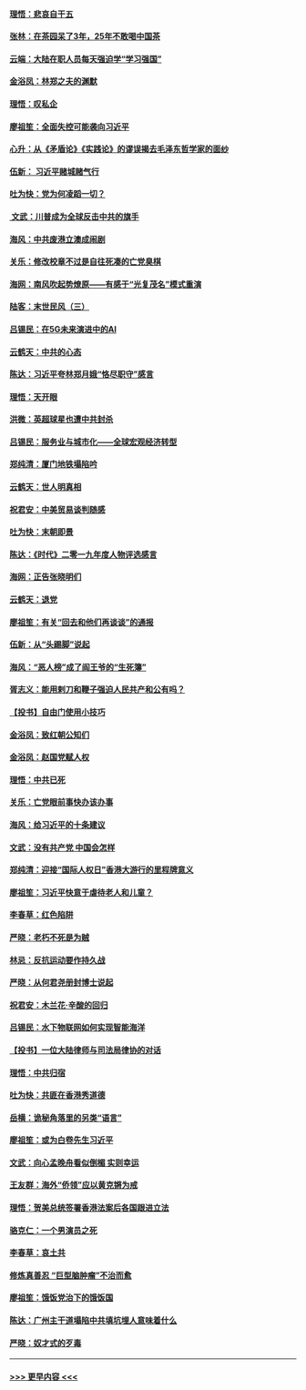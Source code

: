 #### [理悟：悲哀自干五](../pages/nsc993/n11739547.md?t=12231233) 
#### [张林：在茶园呆了3年，25年不敢喝中国茶](../pages/nsc993/n11739240.md?t=12231233) 
#### [云端：大陆在职人员每天强迫学“学习强国”](../pages/nsc993/n11738735.md?t=12231233) 
#### [金浴凤：林郑之夫的渊默](../pages/nsc993/n11737735.md?t=12231233) 
#### [理悟：叹私企](../pages/nsc993/n11737715.md?t=12231233) 
#### [廖祖笙：全面失控可能袭向习近平](../pages/nsc993/n11737704.md?t=12231233) 
#### [心升：从《矛盾论》《实践论》的谬误揭去毛泽东哲学家的面纱](../pages/nsc993/n11736962.md?t=12231233) 
#### [伍新： 习近平赌城赌气行](../pages/nsc993/n11736929.md?t=12231233) 
#### [吐为快：党为何凌蹈一切？](../pages/nsc993/n11736915.md?t=12231233) 
#### [ 文武：川普成为全球反击中共的旗手](../pages/nsc993/n11736882.md?t=12231233) 
#### [海风：中共废港立澳成闹剧](../pages/nsc993/n11735857.md?t=12231233) 
#### [关乐：修改校章不过是自往死凑的亡党臭棋](../pages/nsc993/n11735097.md?t=12231233) 
#### [海网：南风吹起势燎原——有感于“光复茂名”模式重演](../pages/nsc993/n11732308.md?t=12231233) 
#### [陆客：末世民风（三）](../pages/nsc993/n11732211.md?t=12231233) 
#### [吕锡民：在5G未来演进中的AI](../pages/nsc993/n11730010.md?t=12231233) 
#### [云鹤天：中共的心态](../pages/nsc993/n11729906.md?t=12231233) 
#### [陈达：习近平夸林郑月娥“恪尽职守”感言](../pages/nsc993/n11729881.md?t=12231233) 
#### [理悟：天开眼](../pages/nsc993/n11729699.md?t=12231233) 
#### [洪微：英超球星也遭中共封杀](../pages/nsc993/n11727243.md?t=12231233) 
#### [吕锡民：服务业与城市化——全球宏观经济转型](../pages/nsc993/n11725845.md?t=12231233) 
#### [郑纯清：厦门地铁塌陷吟](../pages/nsc993/n11725813.md?t=12231233) 
#### [云鹤天：世人明真相](../pages/nsc993/n11725621.md?t=12231233) 
#### [祝君安：中美贸易谈判随感](../pages/nsc993/n11725609.md?t=12231233) 
#### [吐为快：末朝即景](../pages/nsc993/n11723365.md?t=12231233) 
#### [陈达：《时代》二零一九年度人物评选感言](../pages/nsc993/n11723337.md?t=12231233) 
#### [海网：正告张晓明们](../pages/nsc993/n11723228.md?t=12231233) 
#### [云鹤天：退党](../pages/nsc993/n11723056.md?t=12231233) 
#### [廖祖笙：有关“回去和他们再谈谈”的通报](../pages/nsc993/n11722442.md?t=12231233) 
#### [伍新：从“头踢脚”说起](../pages/nsc993/n11722429.md?t=12231233) 
#### [海风：“恶人榜”成了阎王爷的“生死簿”](../pages/nsc993/n11722272.md?t=12231233) 
#### [胥志义：能用剌刀和鞭子强迫人民共产和公有吗？](../pages/nsc993/n11720569.md?t=12231233) 
#### [【投书】自由门使用小技巧](../pages/nsc993/n11720180.md?t=12231233) 
#### [金浴凤：致红朝公知们](../pages/nsc993/n11720563.md?t=12231233) 
#### [金浴凤：赵国党赋人权](../pages/nsc993/n11720533.md?t=12231233) 
#### [理悟：中共已死](../pages/nsc993/n11720233.md?t=12231233) 
#### [关乐：亡党眼前事快办该办事](../pages/nsc993/n11719160.md?t=12231233) 
#### [海风：给习近平的十条建议](../pages/nsc993/n11717616.md?t=12231233) 
#### [文武：没有共产党 中国会怎样](../pages/nsc993/n11717584.md?t=12231233) 
#### [郑纯清：迎接“国际人权日”香港大游行的里程牌意义](../pages/nsc993/n11717417.md?t=12231233) 
#### [廖祖笙：习近平快意于虐待老人和儿童？](../pages/nsc993/n11715313.md?t=12231233) 
#### [李春草：红色陷阱](../pages/nsc993/n11715029.md?t=12231233) 
#### [严晓：老朽不死是为贼](../pages/nsc993/n11712910.md?t=12231233) 
#### [林忌：反抗运动要作持久战](../pages/nsc993/n11712623.md?t=12231233) 
#### [严晓：从何君尧册封博士说起](../pages/nsc993/n11712465.md?t=12231233) 
#### [祝君安：木兰花·辛酸的回归](../pages/nsc993/n11712381.md?t=12231233) 
#### [吕锡民：水下物联网如何实现智能海洋](../pages/nsc993/n11711158.md?t=12231233) 
#### [【投书】一位大陆律师与司法局律协的对话](../pages/nsc993/n11709675.md?t=12231233) 
#### [理悟：中共归宿](../pages/nsc993/n11710059.md?t=12231233) 
#### [吐为快：共匪在香港秀道德](../pages/nsc993/n11709979.md?t=12231233) 
#### [岳横：诡秘角落里的另类“语言”](../pages/nsc993/n11709792.md?t=12231233) 
#### [廖祖笙：或为白卷先生习近平](../pages/nsc993/n11708330.md?t=12231233) 
#### [文武：向心孟晚舟看似倒楣 实则幸运](../pages/nsc993/n11708236.md?t=12231233) 
#### [王友群：海外“侨领”应以黄克锵为戒](../pages/nsc993/n11706176.md?t=12231233) 
#### [理悟：贺美总统签署香港法案后各国跟进立法](../pages/nsc993/n11706853.md?t=12231233) 
#### [骆克仁：一个男演员之死](../pages/nsc993/n11706677.md?t=12231233) 
#### [李春草：哀土共](../pages/nsc993/n11706255.md?t=12231233) 
#### [修炼真善忍 “巨型脑肿瘤”不治而愈](../pages/nsc993/n11705340.md?t=12231233) 
#### [廖祖笙：饿饭党治下的饿饭国](../pages/nsc993/n11705085.md?t=12231233) 
#### [陈达：广州主干道塌陷中共填坑埋人意味着什么](../pages/nsc993/n11705046.md?t=12231233) 
#### [严晓：奴才式的歹毒](../pages/nsc993/n11704826.md?t=12231233) 

----
#### [ >>> 更早内容 <<< ](../indexes/nsc993-earlier.md)
